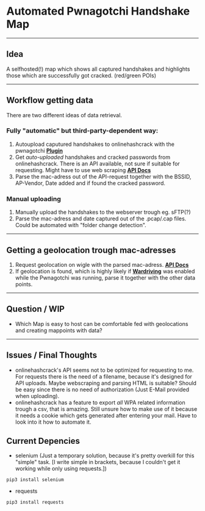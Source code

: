 # Automated Pwnagotchi Handshake Map

---

## Idea
A selfhosted(!) map which shows all captured handshakes and highlights those which are successfully got cracked. (red/green POIs)

---

## Workflow getting data
There are two different ideas of data retrieval. 

### Fully "automatic" but third-party-dependent way:
1. Autoupload caputured handshakes to onlinehashcrack with the pwnagotchi **[Plugin](https://github.com/evilsocket/pwnagotchi/blob/master/pwnagotchi/plugins/default/onlinehashcrack.py)**
2. Get *auto-uploaded* handshakes and cracked passwords from onlinehashcrack. There is an API available, not sure if suitable for requesting. Might have to use web scraping **[API Docs](https://api.onlinehashcrack.com/)**
3. Parse the mac-adress out of the API-request together with the BSSID, AP-Vendor, Date added and if found the cracked password.

### Manual uploading
1. Manually upload the handshakes to the webserver trough eg. sFTP(?)
2. Parse the mac-adress and date captured out of the .pcap/.cap files. Could be automated with "folder change detection".

---

## Getting a geolocation trough mac-adresses

1. Request geolocation on wigle with the parsed mac-adress. **[API Docs](https://api.wigle.net/)**
2. If geolocation is found, which is highly likely if **[Wardriving](https://en.wikipedia.org/wiki/Wardriving)** was enabled while the Pwnagotchi was running, parse it together with the other data points.

---
    
## Question / WIP
- Which Map is easy to host can be comfortable fed with geolocations and creating mappoints with data?

---

## Issues / Final Thoughts
- onlinehashcrack's API seems not to be optimized for requesting to me. For requests there is the need of a filename, because it's designed for API uploads. Maybe webscraping and parsing HTML is suitable? Should be easy since there is no need of authorization (Just E-Mail provided when uploading).
- onlinehashcrack has a feature to export *all* WPA related information trough a csv, that is amazing. Still unsure how to make use of it because it needs a cookie which gets generated after entering your mail. Have to look into it how to automate it.

## Current Depencies
- selenium (Just a temporary solution, because it's pretty overkill for this "simple" task. [I write simple in brackets, because I couldn't get it working while only using requests.])
```
pip3 install selenium
```

- requests
```
pip3 install requests
```